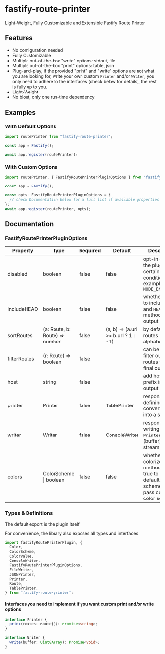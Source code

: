 # fastify-route-printer

Light-Weight, Fully Customizable and Extensible Fastify Route Printer

## Features

- No configuration needed
- Fully Customizable
- Multiple out-of-the-box "write" options: stdout, file
- Multiple out-of-the-box "print" options: table, json
- Plug-and-play, if the provided "print" and "write" options are not what you are looking for, write your own custom `Printer` and/or `Writer`, you only need to adhere to the interfaces (check below for details), the rest is fully up to you.
- Light-Weight
- No bloat, only one run-time dependency

## Examples

### With Default Options

```ts
import routePrinter from "fastify-route-printer";

const app = Fastify();

await app.register(routePrinter);
```

### With Custom Options

```ts
import routePrinter, { FastifyRoutePrinterPluginOptions } from "fastify-route-printer";

const app = Fastify();

const opts: FastifyRoutePrinterPluginOptions = {
  // check Documentation below for a full list of available properties
};
await app.register(routePrinter, opts);
```

## Documentation

### FastifyRoutePrinterPluginOptions

| Property     | Type                           | Required | Default                             | Description                                                                                                |
| ------------ | ------------------------------ | -------- | ----------------------------------- | ---------------------------------------------------------------------------------------------------------- |
| disabled     | boolean                        | false    | false                               | opt-in disable the plugin on certain conditions, for example `NODE_ENV===prod`                             |
| includeHEAD  | boolean                        | false    | false                               | whether or not to include `head` and `HEAD` methods in the output                                          |
| sortRoutes   | (a: Route, b: Route) => number | false    | (a, b) => (a.url >= b.url ? 1 : -1) | by default, sorts routes alphabetically                                                                    |
| filterRoutes | (r: Route) => boolean          | false    |                                     | can be used to filter out some routes from the final output                                                |
| host         | string                         | false    |                                     | add host as a prefix in the output                                                                         |
| printer      | Printer                        | false    | TablePrinter                        | responsible for defining how to convert `Route[]` into a string                                            |
| writer       | Writer                         | false    | ConsoleWriter                       | responsible for writing the `Printer`'s string (buffer) to some stream                                     |
| colors       | ColorScheme \| boolean         | false    | false                               | whether to print colorized HTTP methods, use true to use default color scheme, or pass custom color scheme |

### Types & Definitions

The default export is the plugin itself

For convenience, the library also exposes all types and interfaces

```ts
import fastifyRoutePrinterPlugin, {
  Color,
  ColorScheme,
  ColorValue,
  ConsoleWriter,
  FastifyRoutePrinterPluginOptions,
  FileWriter,
  JSONPrinter,
  Printer,
  Route,
  TablePrinter,
} from "fastify-route-printer";
```

#### Interfaces you need to implement if you want custom print and/or write options

```ts
interface Printer {
  print(routes: Route[]): Promise<string>;
}

interface Writer {
  write(buffer: Uint8Array): Promise<void>;
}
```
